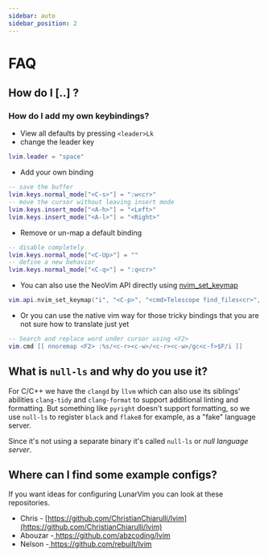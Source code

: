 ```yaml
---
sidebar: auto
sidebar_position: 2
---
```


# FAQ

## How do I [..] ?

### How do I add my own keybindings?

- View all defaults by pressing `<leader>Lk`
- change the leader key

```lua
lvim.leader = "space"
```

- Add your own binding

```lua
-- save the buffer
lvim.keys.normal_mode["<C-s>"] = ":w<cr>"
-- move the cursor without leaving insert mode
lvim.keys.insert_mode["<A-h>"] = "<Left>"
lvim.keys.insert_mode["<A-l>"] = "<Right>"
```

- Remove or un-map a default binding

```lua
-- disable completely
lvim.keys.normal_mode["<C-Up>"] = ""
-- define a new behavior
lvim.keys.normal_mode["<C-q>"] = ":q<cr>"
```

- You can also use the NeoVim API directly using [nvim_set_keymap](<https://neovim.io/doc/user/api.html#nvim_set_keymap()>)

```lua
vim.api.nvim_set_keymap("i", "<C-p>", "<cmd>Telescope find_files<cr>", { noremap = true, silent = true, expr = true })
```

- Or you can use the native vim way for those tricky bindings that you are not sure how to translate just yet

```lua
-- Search and replace word under cursor using <F2>
vim.cmd [[ nnoremap <F2> :%s/<c-r><c-w>/<c-r><c-w>/gc<c-f>$F/i ]]
```

## What is `null-ls` and why do you use it?

For C/C++ we have the `clangd` by `llvm` which can also use its siblings' abilities `clang-tidy` and `clang-format` to support additional linting and formatting. But something like `pyright` doesn't support formatting, so we use `null-ls` to register `black` and `flake8` for example, as a "fake" language server.

Since it's not using a separate binary it's called `null-ls` or _null language server_.

## Where can I find some example configs?

If you want ideas for configuring LunarVim you can look at these repositories.

- Chris - [https://github.com/ChristianChiarulli/lvim](https://github.com/ChristianChiarulli/lvim)
- Abouzar -[ https://github.com/abzcoding/lvim ](https://github.com/abzcoding/lvim)
- Nelson -[ https://github.com/rebuilt/lvim ](https://github.com/rebuilt/lvim)
